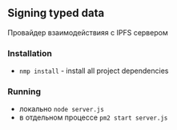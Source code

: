 ## Signing typed data

Провайдер взаимодействияя с IPFS сервером 

### Installation

- `nmp install` - install all project dependencies

### Running
- локально
   `node server.js`
- в отдельном процессе
   `pm2 start server.js`